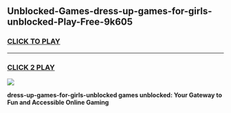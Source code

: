 
## Unblocked-Games-dress-up-games-for-girls-unblocked-Play-Free-9k605
<h3>
<a href="https://premium76.site?title=dress-up-games-for-girls-unblocked&ref=21A">CLICK TO PLAY</a></h3>
<hr>

<h3>
<a href="https://premium76.site?title=dress-up-games-for-girls-unblocked&ref=21A">CLICK 2 PLAY</a>
  
</h3>

<a href="https://premium76.site?title=dress-up-games-for-girls-unblocked&ref=21A"><img src="https://clearcache.store/games.png"></a>


**dress-up-games-for-girls-unblocked games unblocked: Your Gateway to Fun and Accessible Online Gaming**
